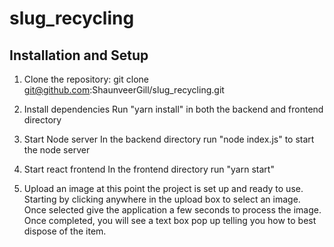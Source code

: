 # slug_recycling

## Installation and Setup

1. Clone the repository:
   git clone git@github.com:ShaunveerGill/slug_recycling.git
   
3. Install dependencies
   Run "yarn install" in both the backend and frontend directory

4. Start Node server
   In the backend directory run "node index.js" to start the node server

5. Start react frontend
   In the frontend directory run "yarn start"

6. Upload an image
   at this point the project is set up and ready to use. Starting by clicking
   anywhere in the upload box to select an image. Once selected give the application
   a few seconds to process the image. Once completed, you will see a text box pop up telling
   you how to best dispose of the item.
